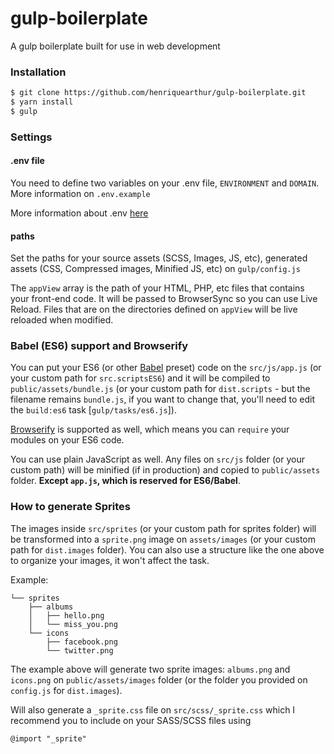 # gulp-boilerplate
A gulp boilerplate built for use in web development

### Installation

```sh
$ git clone https://github.com/henriquearthur/gulp-boilerplate.git
$ yarn install
$ gulp
```

### Settings

#### .env file
You need to define two variables on your .env file, `ENVIRONMENT` and `DOMAIN`. More information on `.env.example`

More information about .env [here](https://www.npmjs.com/package/dotenv "dotenv package on npm")

#### paths
Set the paths for your source assets (SCSS, Images, JS, etc), generated assets (CSS, Compressed images, Minified JS, etc) on `gulp/config.js`

The `appView` array is the path of your HTML, PHP, etc files that contains your front-end code. It will be passed to BrowserSync so you can use Live Reload. Files that are on the directories defined on `appView` will be live reloaded when modified.

### Babel (ES6) support and Browserify
You can put your ES6 (or other [Babel](https://babeljs.io) preset) code on the `src/js/app.js` (or your custom path for `src.scriptsES6`) and it will be compiled to `public/assets/bundle.js` (or your custom path for `dist.scripts` - but the filename remains `bundle.js`, if you want to change that, you'll need to edit the `build:es6` task [`gulp/tasks/es6.js`]).


[Browserify](http://browserify.org) is supported as well, which means you can `require` your modules on your ES6 code.

You can use plain JavaScript as well. Any files on `src/js` folder (or your custom path) will be minified (if in production) and copied to `public/assets` folder. **Except `app.js`, which is reserved for ES6/Babel**.

### How to generate Sprites
The images inside `src/sprites` (or your custom path for sprites folder) will be transformed into a `sprite.png` image on `assets/images` (or your custom path for `dist.images` folder). You can also use a structure like the one above to organize your images, it won't affect the task.

Example:

    └── sprites
        ├── albums
        │   ├── hello.png
        │   └── miss_you.png
        └── icons
            ├── facebook.png
            └── twitter.png

The example above will generate two sprite images: `albums.png` and `icons.png`  on `public/assets/images` folder (or the folder you provided on `config.js` for `dist.images`).

Will also generate a `_sprite.css` file on `src/scss/_sprite.css` which I recommend you to include on your SASS/SCSS files using

    @import "_sprite"

